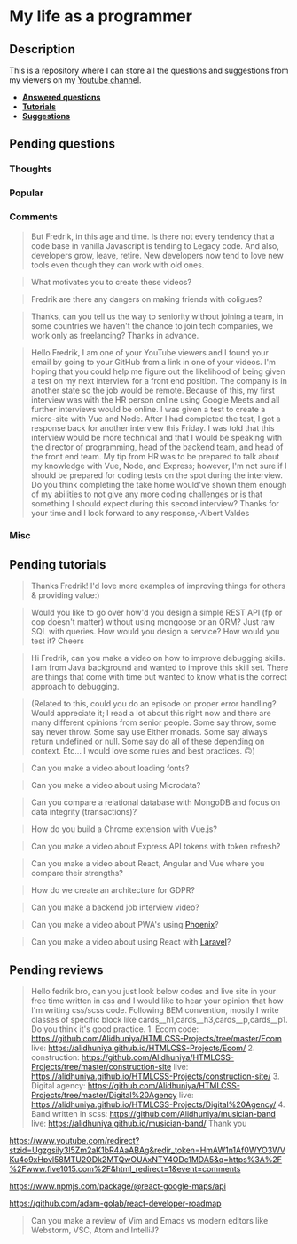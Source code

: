 # My life as a programmer

## Description

This is a repository where I can store all the 
questions and suggestions from my viewers on my [Youtube channel](https://www.youtube.com/user/Fidde12345).

* **[Answered questions](https://www.youtube.com/playlist?list=PLBAZWBMYeVYjXogYQDd1rwVI0c5YoioqU)**
* **[Tutorials](./tutorials.md)**
* **[Suggestions](./suggestions.md)**

## Pending questions

### Thoughts

### Popular

### Comments

> But Fredrik, in this age and time. Is there not every tendency that a code base in vanilla Javascript is tending to Legacy code. And also, developers grow, leave, retire. New developers now tend to love new tools even though they can work with old ones.

> What motivates you to create these videos?

> Fredrik are there any dangers on making friends with coligues?

> Thanks, can you tell us the way to seniority without joining a team, in some countries we haven't the chance to join tech companies, we work only as freelancing? Thanks in advance.

> Hello Fredrik, I am one of your YouTube viewers and I found your email by going to your GitHub from a link in one of your videos. I'm hoping that you could help me figure out the likelihood of being given a test on my next interview for a front end position. The company is in another state so the job would be remote. Because of this, my first interview was with the HR person online using Google Meets and all further interviews would be online. I was given a test to create a micro-site with Vue and Node. After I had completed the test, I got a response back for another interview this Friday. I was told that this interview would be more technical and that I would be speaking with the director of programming, head of the backend team, and head of the front end team. My tip from HR was to be prepared to talk about my knowledge with Vue, Node, and Express; however, I'm not sure if I should be prepared for coding tests on the spot during the interview. Do you think completing the take home would've shown them enough of my abilities to not give any more coding challenges or is that something I should expect during this second interview? Thanks for your time and I look forward to any response,-Albert Valdes

### Misc

## Pending tutorials

> Thanks Fredrik! I'd love more examples of improving things for others & providing value:)

> Would you like to go over how'd you design a simple REST API (fp or oop doesn't matter) without using mongoose or an ORM? Just raw SQL with queries. How would you design a service? How would you test it? Cheers

> Hi Fredrik, can you make a video on how to  improve debugging skills. I am from Java background and wanted to improve this skill set. There are things that come with time but wanted to know what is the correct approach to debugging.

> (Related to this, could you do an episode on proper error handling? Would appreciate it; I read a lot about this right now and there are many different opinions from senior people. Some say throw, some say never throw. Some say use Either monads. Some say always return undefined or null. Some say do all of these depending on context. Etc... I would love some rules and best practices. 🙃)

> Can you make a video about loading fonts?

> Can you make a video about using Microdata?

> Can you compare a relational database with MongoDB and focus on data integrity (transactions)?

> How do you build a Chrome extension with Vue.js?

> Can you make a video about Express API tokens with token refresh?

> Can you make a video about React, Angular and Vue where you compare their strengths?

> How do we create an architecture for GDPR?

> Can you make a backend job interview video?

> Can you make a video about PWA's using [Phoenix](http://phoenixframework.org)?

> Can you make a video about using React with [Laravel](https://laravel.com/)?

## Pending reviews

> Hello fedrik bro, can you just look below codes and live site in your free time written in css  and I would like to hear your opinion that how I'm writing css/scss code. Following BEM convention, mostly I write classes of specific block like cards__h1,cards__h3,cards__p,cards__p1. Do you think it's good practice. 1. Ecom code: https://github.com/Alidhuniya/HTMLCSS-Projects/tree/master/Ecom live: https://alidhuniya.github.io/HTMLCSS-Projects/Ecom/ 2. construction: https://github.com/Alidhuniya/HTMLCSS-Projects/tree/master/construction-site live:  https://alidhuniya.github.io/HTMLCSS-Projects/construction-site/ 3. Digital agency: https://github.com/Alidhuniya/HTMLCSS-Projects/tree/master/Digital%20Agency live:  https://alidhuniya.github.io/HTMLCSS-Projects/Digital%20Agency/ 4. Band written in scss:  https://github.com/Alidhuniya/musician-band live:  https://alidhuniya.github.io/musician-band/ Thank you

https://www.youtube.com/redirect?stzid=Ugzgsily3I5Zm2aK1bR4AaABAg&redir_token=HmAW1n1Af0WYO3WVKu4o9xHpvl58MTU2ODk2MTQwOUAxNTY4ODc1MDA5&q=https%3A%2F%2Fwww.five1015.com%2F&html_redirect=1&event=comments

https://www.npmjs.com/package/@react-google-maps/api

https://github.com/adam-golab/react-developer-roadmap

> Can you make a review of Vim and Emacs vs modern editors like Webstorm, VSC, Atom and IntelliJ?
